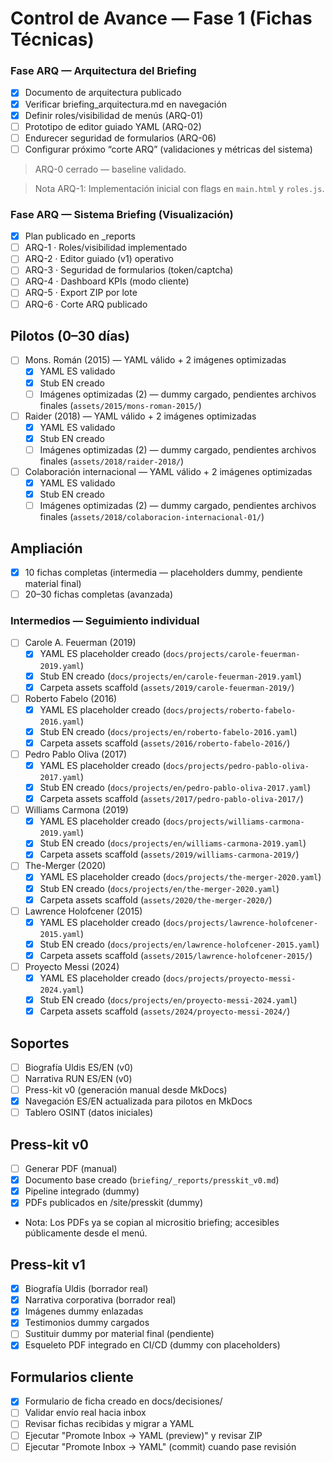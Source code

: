 # Control de Avance — Fase 1 (Fichas Técnicas)

### Fase ARQ — Arquitectura del Briefing

* [x] Documento de arquitectura publicado
* [x] Verificar briefing_arquitectura.md en navegación
* [x] Definir roles/visibilidad de menús (ARQ-01)
* [ ] Prototipo de editor guiado YAML (ARQ-02)
* [ ] Endurecer seguridad de formularios (ARQ-06)
* [ ] Configurar próximo “corte ARQ” (validaciones y métricas del sistema)

> ARQ-0 cerrado — baseline validado.

> Nota ARQ-1: Implementación inicial con flags en `main.html` y `roles.js`.

### Fase ARQ — Sistema Briefing (Visualización)
- [x] Plan publicado en _reports
- [ ] ARQ-1 · Roles/visibilidad implementado
- [ ] ARQ-2 · Editor guiado (v1) operativo
- [ ] ARQ-3 · Seguridad de formularios (token/captcha)
- [ ] ARQ-4 · Dashboard KPIs (modo cliente)
- [ ] ARQ-5 · Export ZIP por lote
- [ ] ARQ-6 · Corte ARQ publicado

## Pilotos (0–30 días)
- [ ] Mons. Román (2015) — YAML válido + 2 imágenes optimizadas
	- [x] YAML ES validado
	- [x] Stub EN creado
	- [ ] Imágenes optimizadas (2) — dummy cargado, pendientes archivos finales (`assets/2015/mons-roman-2015/`)
- [ ] Raider (2018) — YAML válido + 2 imágenes optimizadas
	- [x] YAML ES validado
	- [x] Stub EN creado
	- [ ] Imágenes optimizadas (2) — dummy cargado, pendientes archivos finales (`assets/2018/raider-2018/`)
- [ ] Colaboración internacional — YAML válido + 2 imágenes optimizadas
	- [x] YAML ES validado
	- [x] Stub EN creado
	- [ ] Imágenes optimizadas (2) — dummy cargado, pendientes archivos finales (`assets/2018/colaboracion-internacional-01/`)

## Ampliación
- [x] 10 fichas completas (intermedia — placeholders dummy, pendiente material final)
- [ ] 20–30 fichas completas (avanzada)

### Intermedios — Seguimiento individual
- [ ] Carole A. Feuerman (2019)
	- [x] YAML ES placeholder creado (`docs/projects/carole-feuerman-2019.yaml`)
	- [x] Stub EN creado (`docs/projects/en/carole-feuerman-2019.yaml`)
	- [x] Carpeta assets scaffold (`assets/2019/carole-feuerman-2019/`)
- [ ] Roberto Fabelo (2016)
	- [x] YAML ES placeholder creado (`docs/projects/roberto-fabelo-2016.yaml`)
	- [x] Stub EN creado (`docs/projects/en/roberto-fabelo-2016.yaml`)
	- [x] Carpeta assets scaffold (`assets/2016/roberto-fabelo-2016/`)
- [ ] Pedro Pablo Oliva (2017)
	- [x] YAML ES placeholder creado (`docs/projects/pedro-pablo-oliva-2017.yaml`)
	- [x] Stub EN creado (`docs/projects/en/pedro-pablo-oliva-2017.yaml`)
	- [x] Carpeta assets scaffold (`assets/2017/pedro-pablo-oliva-2017/`)
- [ ] Williams Carmona (2019)
	- [x] YAML ES placeholder creado (`docs/projects/williams-carmona-2019.yaml`)
	- [x] Stub EN creado (`docs/projects/en/williams-carmona-2019.yaml`)
	- [x] Carpeta assets scaffold (`assets/2019/williams-carmona-2019/`)
- [ ] The-Merger (2020)
	- [x] YAML ES placeholder creado (`docs/projects/the-merger-2020.yaml`)
	- [x] Stub EN creado (`docs/projects/en/the-merger-2020.yaml`)
	- [x] Carpeta assets scaffold (`assets/2020/the-merger-2020/`)
- [ ] Lawrence Holofcener (2015)
	- [x] YAML ES placeholder creado (`docs/projects/lawrence-holofcener-2015.yaml`)
	- [x] Stub EN creado (`docs/projects/en/lawrence-holofcener-2015.yaml`)
	- [x] Carpeta assets scaffold (`assets/2015/lawrence-holofcener-2015/`)
- [ ] Proyecto Messi (2024)
	- [x] YAML ES placeholder creado (`docs/projects/proyecto-messi-2024.yaml`)
	- [x] Stub EN creado (`docs/projects/en/proyecto-messi-2024.yaml`)
	- [x] Carpeta assets scaffold (`assets/2024/proyecto-messi-2024/`)

## Soportes
- [ ] Biografía Uldis ES/EN (v0)
- [ ] Narrativa RUN ES/EN (v0)
- [ ] Press-kit v0 (generación manual desde MkDocs)
- [x] Navegación ES/EN actualizada para pilotos en MkDocs
- [ ] Tablero OSINT (datos iniciales)

## Press-kit v0
- [ ] Generar PDF (manual)
- [x] Documento base creado (`briefing/_reports/presskit_v0.md`)
- [x] Pipeline integrado (dummy)
- [x] PDFs publicados en /site/presskit (dummy)
- Nota: Los PDFs ya se copian al micrositio briefing; accesibles públicamente desde el menú.

## Press-kit v1
- [x] Biografía Uldis (borrador real)
- [x] Narrativa corporativa (borrador real)
- [x] Imágenes dummy enlazadas
- [x] Testimonios dummy cargados
- [ ] Sustituir dummy por material final (pendiente)
- [x] Esqueleto PDF integrado en CI/CD (dummy con placeholders)

## Formularios cliente
- [x] Formulario de ficha creado en docs/decisiones/
- [ ] Validar envío real hacia inbox
- [ ] Revisar fichas recibidas y migrar a YAML
- [ ] Ejecutar "Promote Inbox → YAML (preview)" y revisar ZIP
- [ ] Ejecutar "Promote Inbox → YAML" (commit) cuando pase revisión
